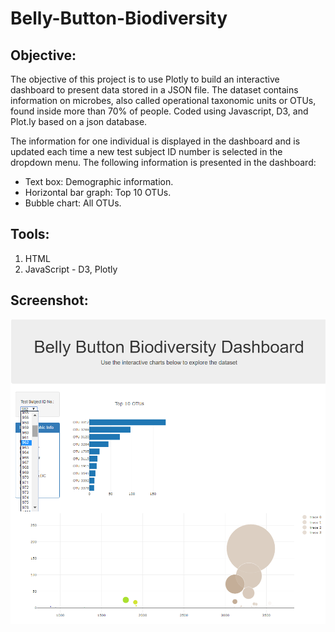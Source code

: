 # Belly-Button-Biodiversity

## **Objective:**
The objective of this project is to use Plotly to build an interactive dashboard to present data stored in a JSON file. The dataset contains information on microbes, also called operational taxonomic units or OTUs, found inside more than 70% of people. Coded using Javascript, D3, and Plot.ly based on a json database.

The information for one individual is displayed in the dashboard and is updated each time a new test subject ID number is selected in the dropdown menu. The following information is presented in the dashboard:
* Text box: Demographic information.
* Horizontal bar graph: Top 10 OTUs.
* Bubble chart: All OTUs.

## **Tools:**
1.	HTML
2.	JavaScript - D3, Plotly

## **Screenshot:**
![example](Images/html3.png)
